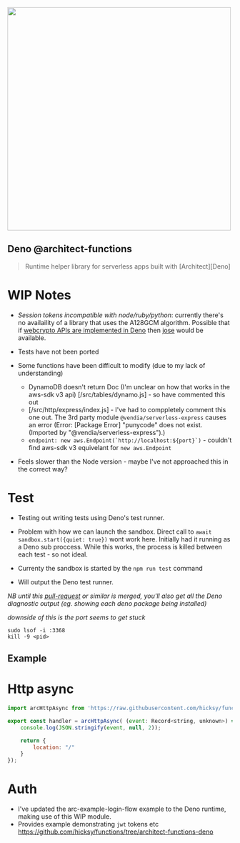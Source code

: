 [<img src="https://s3-us-west-2.amazonaws.com/arc.codes/architect-logo-500b@2x.png" width=500>](https://www.npmjs.com/package/@architect/functions)

## Deno @architect-functions

> Runtime helper library for serverless apps built with [Architect][Deno]

# WIP Notes

- *_Session tokens incompatible with node/ruby/python_*: currently there's no availaility of a library that uses the A128GCM algorithm. Possible that if [webcrypto APIs are implemented in Deno](https://github.com/panva/jose) then [jose](https://github.com/panva/jose) would be available. 

- Tests have not been ported

- Some functions have been difficult to modify (due to my lack of understanding)
    - DynamoDB doesn't return Doc (I'm unclear on how that works in the aws-sdk v3 api) [/src/tables/dynamo.js] - so have commented this out
    - [/src/http/express/index.js] - I've had to comppletely comment this one out. The 3rd party module `@vendia/serverless-express` causes an error (Error: [Package Error] "punycode" does not exist. (Imported by "@vendia/serverless-express").)
    - ```endpoint: new aws.Endpoint(`http://localhost:${port}`)``` - couldn't find aws-sdk v3 equivelant for `new aws.Endpoint`

- Feels slower than the Node version - maybe I've not approached this in the correct way?

# Test

- Testing out writing tests using Deno's test runner. 
- Problem with how we can launch the sandbox. Direct call to `await sandbox.start({quiet: true})` wont work here. Initially had it running as a Deno sub proccess. While this works, the process is killed between each test - so not ideal. 

- Currenty the sandbox is started by the `npm run test` command 
- Will output the Deno test runner. 

_NB until this [pull-request](https://github.com/architect/sandbox/pull/566) or similar is merged, you'll also get all the Deno diagnostic output (eg. showing each deno package being installed)_

_downside of this is the port seems to get stuck_

```
sudo lsof -i :3368
kill -9 <pid>
```

## Example

# Http async

```javascript
import arcHttpAsync from 'https://raw.githubusercontent.com/hicksy/functions/architect-functions-deno/src/http/async/index.js'

export const handler = arcHttpAsync( (event: Record<string, unknown>) => {
    console.log(JSON.stringify(event, null, 2));

    return {
        location: "/"
    }
});

```
# Auth
- I've updated the arc-example-login-flow example to the Deno runtime, making use of this WIP module. 
- Provides example demonstrating `jwt` tokens etc
https://github.com/hicksy/functions/tree/architect-functions-deno
